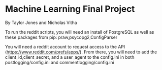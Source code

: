 # Machine Learning Final Project
By Taylor Jones and Nicholas Vitha

To run the reddit scripts, you will need an install of PostgreSQL as well as these packages from pip:
praw,psycopg2,ConfigParser

You will need a reddit account to request access to the API (https://www.reddit.com/prefs/apps/). From there, you will need to add the client_id,client_secret, and a user_agent to the config.ini in both postlogging/config.ini and commentlogging/config.ini

